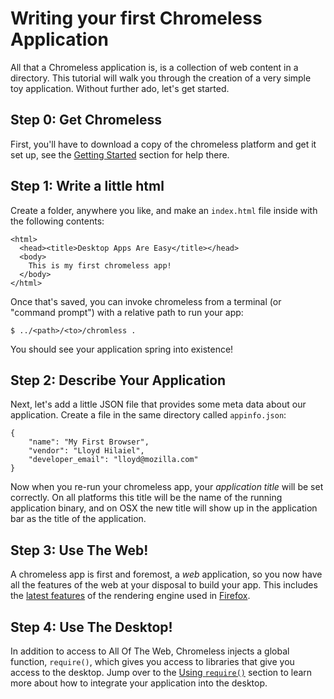 # Writing your first Chromeless Application

All that a Chromeless application is, is a collection of web content in a directory.
This tutorial will walk you through the creation of a very simple toy application.
Without further ado, let's get started.

## Step 0: Get Chromeless

First, you'll have to download a copy of the chromeless platform and get it set up,
see the [Getting Started](#guide/getting-started) section for help there.

## Step 1: Write a little html

Create a folder, anywhere you like, and make an `index.html` file inside with the following contents:

    <html>
      <head><title>Desktop Apps Are Easy</title></head>
      <body>
        This is my first chromeless app!
      </body>
    </html>

Once that's saved, you can invoke chromeless from a terminal (or "command prompt")
with a relative path to run your app:

    $ ../<path>/<to>/chromless .

You should see your application spring into existence!

## Step 2: Describe Your Application

Next, let's add a little JSON file that provides some meta data about our application.
Create a file in the same directory called `appinfo.json`:

    {
        "name": "My First Browser", 
        "vendor": "Lloyd Hilaiel",
        "developer_email": "lloyd@mozilla.com"
    }

Now when you re-run your chromeless app, your *application title* will be set correctly.
On all platforms this title will be the name of the running application binary, and 
on OSX the new title will show up in the application bar as the title of the application.

## Step 3: Use The Web!

A chromeless app is first and foremost, a *web* application, so you now have all the
features of the web at your disposal to build your app.  This includes the
[latest features](http://www.mozilla.com/en-US/firefox/features/#cuttingedge)
of the rendering engine used in [Firefox](http://firefox.com).

## Step 4: Use The Desktop!

In addition to access to All Of The Web, Chromeless injects a global
function, `require()`, which gives you access to libraries that give
you access to the desktop.  Jump over to the
[Using `require()`](#guide/tutorial-using-require) section to learn more about
how to integrate your application into the desktop.



